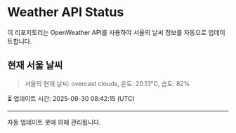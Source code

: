 
# Weather API Status

이 리포지토리는 OpenWeather API를 사용하여 서울의 날씨 정보를 자동으로 업데이트합니다.

## 현재 서울 날씨
> 서울의 현재 날씨: overcast clouds, 온도: 20.13°C, 습도: 82%

⏳ 업데이트 시간: 2025-09-30 08:42:15 (UTC)

---
자동 업데이트 봇에 의해 관리됩니다.
